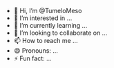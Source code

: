 - 👋 Hi, I’m @TumeloMeso
- 👀 I’m interested in ...
- 🌱 I’m currently learning ...
- 💞️ I’m looking to collaborate on ...
- 📫 How to reach me ...
- 😄 Pronouns: ...
- ⚡ Fun fact: ...

<!---
TumeloMeso/TumeloMeso is a ✨ special ✨ repository because its `README.md` (this file) appears on your GitHub profile.
You can click the Preview link to take a look at your changes.
--->
